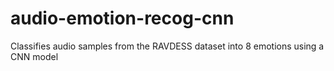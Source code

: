 # audio-emotion-recog-cnn
Classifies audio samples from the RAVDESS dataset into 8 emotions using a CNN model
